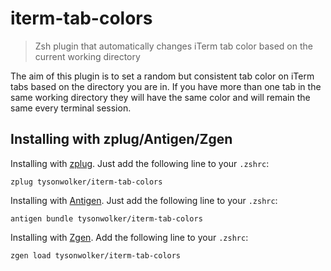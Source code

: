 # iterm-tab-colors 
> Zsh plugin that automatically changes iTerm tab color based on the current
> working directory 

The aim of this plugin is to set a random but consistent tab color on iTerm tabs based on
the directory you are in. If you have more than one tab in the same working
directory they will have the same color and will remain the same every
terminal session. 

Installing with zplug/Antigen/Zgen
----------------------------

Installing with [zplug](https://github.com/zplug/zplug). Just add the following line to your `.zshrc`:
```
zplug tysonwolker/iterm-tab-colors
```

Installing with [Antigen](https://github.com/zsh-users/antigen). Just add the following line to your `.zshrc`:

```
antigen bundle tysonwolker/iterm-tab-colors
```

Installing with [Zgen](https://github.com/tarjoilija/zgen). Add the following line to your `.zshrc`:

```
zgen load tysonwolker/iterm-tab-colors
```


